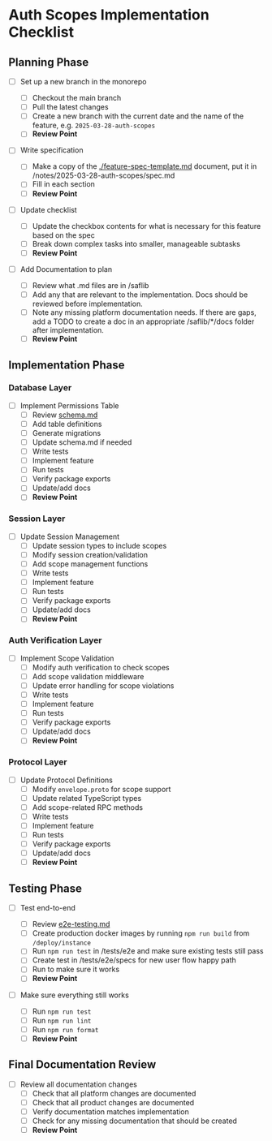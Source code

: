 # Auth Scopes Implementation Checklist

## Planning Phase

- [ ] Set up a new branch in the monorepo

  - [ ] Checkout the main branch
  - [ ] Pull the latest changes
  - [ ] Create a new branch with the current date and the name of the feature, e.g. `2025-03-28-auth-scopes`
  - [ ] **Review Point**

- [ ] Write specification

  - [ ] Make a copy of the [./feature-spec-template.md](./feature-spec-template.md) document, put it in /notes/2025-03-28-auth-scopes/spec.md
  - [ ] Fill in each section
  - [ ] **Review Point**

- [ ] Update checklist

  - [ ] Update the checkbox contents for what is necessary for this feature based on the spec
  - [ ] Break down complex tasks into smaller, manageable subtasks
  - [ ] **Review Point**

- [ ] Add Documentation to plan
  - [ ] Review what .md files are in /saflib
  - [ ] Add any that are relevant to the implementation. Docs should be reviewed before implementation.
  - [ ] Note any missing platform documentation needs. If there are gaps, add a TODO to create a doc in an appropriate /saflib/\*/docs folder after implementation.
  - [ ] **Review Point**

## Implementation Phase

### Database Layer

- [ ] Implement Permissions Table
  - [ ] Review [schema.md](/saflib/drizzle-sqlite3/docs/schema.md)
  - [ ] Add table definitions
  - [ ] Generate migrations
  - [ ] Update schema.md if needed
  - [ ] Write tests
  - [ ] Implement feature
  - [ ] Run tests
  - [ ] Verify package exports
  - [ ] Update/add docs
  - [ ] **Review Point**

### Session Layer

- [ ] Update Session Management
  - [ ] Update session types to include scopes
  - [ ] Modify session creation/validation
  - [ ] Add scope management functions
  - [ ] Write tests
  - [ ] Implement feature
  - [ ] Run tests
  - [ ] Verify package exports
  - [ ] Update/add docs
  - [ ] **Review Point**

### Auth Verification Layer

- [ ] Implement Scope Validation
  - [ ] Modify auth verification to check scopes
  - [ ] Add scope validation middleware
  - [ ] Update error handling for scope violations
  - [ ] Write tests
  - [ ] Implement feature
  - [ ] Run tests
  - [ ] Verify package exports
  - [ ] Update/add docs
  - [ ] **Review Point**

### Protocol Layer

- [ ] Update Protocol Definitions
  - [ ] Modify `envelope.proto` for scope support
  - [ ] Update related TypeScript types
  - [ ] Add scope-related RPC methods
  - [ ] Write tests
  - [ ] Implement feature
  - [ ] Run tests
  - [ ] Verify package exports
  - [ ] Update/add docs
  - [ ] **Review Point**

## Testing Phase

- [ ] Test end-to-end

  - [ ] Review [e2e-testing.md](../lib/playwright/docs/e2e-testing.md)
  - [ ] Create production docker images by running `npm run build` from `/deploy/instance`
  - [ ] Run `npm run test` in /tests/e2e and make sure existing tests still pass
  - [ ] Create test in /tests/e2e/specs for new user flow happy path
  - [ ] Run to make sure it works
  - [ ] **Review Point**

- [ ] Make sure everything still works
  - [ ] Run `npm run test`
  - [ ] Run `npm run lint`
  - [ ] Run `npm run format`
  - [ ] **Review Point**

## Final Documentation Review

- [ ] Review all documentation changes
  - [ ] Check that all platform changes are documented
  - [ ] Check that all product changes are documented
  - [ ] Verify documentation matches implementation
  - [ ] Check for any missing documentation that should be created
  - [ ] **Review Point**
